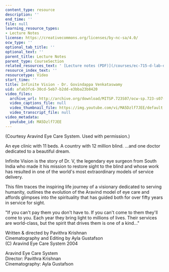 ```yaml
---
content_type: resource
description: ''
end_time: ''
file: null
learning_resource_types:
- Lecture Notes
license: https://creativecommons.org/licenses/by-nc-sa/4.0/
ocw_type: ''
optional_tab_title: ''
optional_text: ''
parent_title: Lecture Notes
parent_type: CourseSection
related_resources_text: ' [Lecture notes (PDF)](/courses/ec-715-d-lab-disseminating-innovations-for-the-common-good-spring-2007/resources/mitec_715s07_notes08)'
resource_index_text: ''
resourcetype: Video
start_time: ''
title: Infinite Vision - Dr. Govindappa Venkataswamy
uid: afab3fc6-30cd-5eb7-b2dd-e3bba23b8420
video_files:
  archive_url: http://archive.org/download/MITSP.723S07/ocw-sp.723-s07-infinite-vision_300k.mp4
  video_captions_file: null
  video_thumbnail_file: https://img.youtube.com/vi/MA5Dzlf7JEE/default.jpg
  video_transcript_file: null
video_metadata:
  youtube_id: MA5Dzlf7JEE
---
```


(Courtesy Aravind Eye Care System. Used with permission.)

An eye clinic with 11 beds. A country with 12 million blind. ...and one doctor dedicated to a beautiful dream.

Infinite Vision is the story of Dr. V, the legendary eye surgeon from South India who made it his mission to restore sight to the blind and whose work has resulted in one of the world's most extraordinary models of service delivery.

This film traces the inspiring life journey of a visionary dedicated to serving humanity, outlines the evolution of the Aravind model of eye care and affords glimpses into the spirituality that has guided both for over fifty years in service for sight.

"If you can't pay them you don't have to. If you can't come to them they'll come to you. Each year they bring light to millions of lives. Their services are world-class, but the spirit that drives them is one of a kind..."

Written & directed by Pavithra Krishnan  
Cinematography and Editing by Ayla Gustafson  
(C) Aravind Eye Care System 2004

Aravind Eye Care System  
Director: Pavithra Krishnan  
Cinematography: Ayla Gustafson

